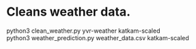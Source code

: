 # Cleans weather data.
python3 clean_weather.py yvr-weather katkam-scaled  
python3 weather_prediction.py weather_data.csv katkam-scaled  
